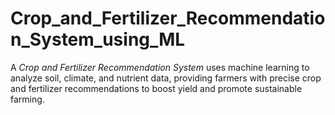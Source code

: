 # Crop_and_Fertilizer_Recommendation_System_using_ML
A *Crop and Fertilizer Recommendation System* uses machine learning to analyze soil, climate, and nutrient data, providing farmers with precise crop and fertilizer recommendations to boost yield and promote sustainable farming.
